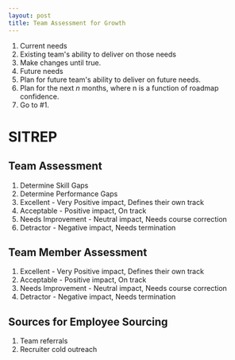 ```yaml
---
layout: post
title: Team Assessment for Growth
---
```


1. Current needs
1. Existing team's ability to deliver on those needs
1. Make changes until true.
1. Future needs
1. Plan for future team's ability to deliver on future needs.
1. Plan for the next _n_ months, where n is a function of roadmap confidence.
1. Go to #1.

# SITREP

## Team Assessment

1. Determine Skill Gaps
1. Determine Performance Gaps
  1. Excellent - Very Positive impact, Defines their own track
  1. Acceptable - Positive impact, On track
  1. Needs Improvement - Neutral impact, Needs course correction
  1. Detractor - Negative impact, Needs termination

## Team Member Assessment

1. Excellent - Very Positive impact, Defines their own track
1. Acceptable - Positive impact, On track
1. Needs Improvement - Neutral impact, Needs course correction
1. Detractor - Negative impact, Needs termination

## Sources for Employee Sourcing

1. Team referrals
1. Recruiter cold outreach
